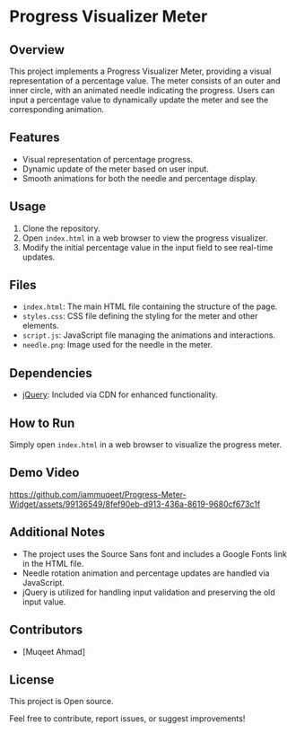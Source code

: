 # Progress Visualizer Meter

## Overview

This project implements a Progress Visualizer Meter, providing a visual representation of a percentage value. The meter consists of an outer and inner circle, with an animated needle indicating the progress. Users can input a percentage value to dynamically update the meter and see the corresponding animation.

## Features

- Visual representation of percentage progress.
- Dynamic update of the meter based on user input.
- Smooth animations for both the needle and percentage display.

## Usage

1. Clone the repository.
2. Open `index.html` in a web browser to view the progress visualizer.
3. Modify the initial percentage value in the input field to see real-time updates.

## Files

- `index.html`: The main HTML file containing the structure of the page.
- `styles.css`: CSS file defining the styling for the meter and other elements.
- `script.js`: JavaScript file managing the animations and interactions.
- `needle.png`: Image used for the needle in the meter.

## Dependencies

- [jQuery](https://jquery.com/): Included via CDN for enhanced functionality.

## How to Run

Simply open `index.html` in a web browser to visualize the progress meter.

## Demo Video

https://github.com/iammuqeet/Progress-Meter-Widget/assets/99136549/8fef90eb-d913-436a-8619-9680cf673c1f

## Additional Notes

- The project uses the Source Sans font and includes a Google Fonts link in the HTML file.
- Needle rotation animation and percentage updates are handled via JavaScript.
- jQuery is utilized for handling input validation and preserving the old input value.

## Contributors

- [Muqeet Ahmad]

## License

This project is Open source.

Feel free to contribute, report issues, or suggest improvements!
